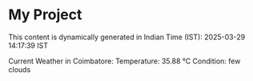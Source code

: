 # My Project

This content is dynamically generated in Indian Time (IST): 2025-03-29 14:17:39 IST


Current Weather in Coimbatore:
Temperature: 35.88 °C
Condition: few clouds

